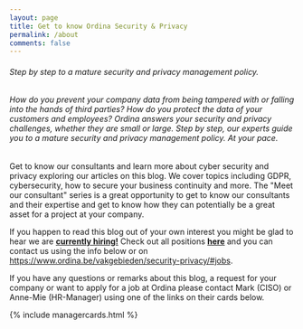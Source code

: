 ```yaml
---
layout: page
title: Get to know Ordina Security & Privacy
permalink: /about
comments: false
---
```


###### Step by step to a mature security and privacy management policy.

###### How do you prevent your company data from being tampered with or falling into the hands of third parties? How do you protect the data of your customers and employees? Ordina answers your security and privacy challenges, whether they are small or large. Step by step, our experts guide you to a mature security and privacy management policy. At your pace.

Get to know our consultants and learn more about cyber security and privacy exploring our articles on this blog. We cover topics including GDPR, cybersecurity, how to secure your business continuity and more. The "Meet our consultant" series is a great opportunity to get to know our consultants and their expertise and get to know how they can potentially be a great asset for a project at your company. <br>

If you happen to read this blog out of your own interest you might be glad to hear we are <a href="https://www.ordina.be/vakgebieden/security-privacy/#jobs">**currently hiring!**</a> Check out all positions <a href="https://www.ordina.be/vakgebieden/security-privacy/#jobs">**here**</a> and you can contact us using the info below or on <a href="https://www.ordina.be/vakgebieden/security-privacy/#jobs">https://www.ordina.be/vakgebieden/security-privacy/#jobs</a>.

If you have any questions or remarks about this blog, a request for your company or want to apply for a job at Ordina please contact Mark (CISO) or Anne-Mie (HR-Manager) using one of the links on their cards below.

{% include managercards.html %}